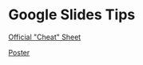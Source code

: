 # Google Slides Tips

[Official "Cheat" Sheet](https://support.google.com/a/users/answer/9300133)

[Poster](https://drive.google.com/file/d/1NP-VfG0bxz3gEuNArLM_vJVRsQtYwAEd/view)

